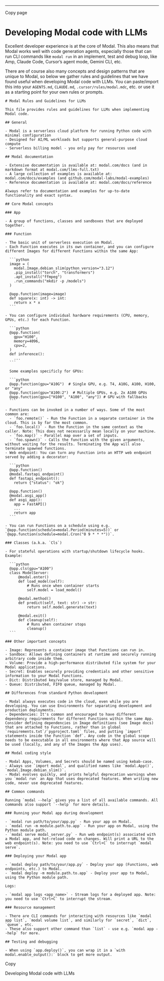 * * *

Copy page

# Developing Modal code with LLMs

Excellent developer experience is at the core of Modal. This also means that
Modal works well with code generation agents, especially those that can run
CLI commands like `modal run` in an implement, test and debug loop, like Amp,
Claude Code, Cursor’s agent mode, Gemini CLI, etc.

There are of course also many concepts and design patterns that are unique to
Modal, so below we gather rules and guidelines that we have found useful when
developing Modal code with LLMs. You can paste/import this into your
`AGENTS.md`, `CLAUDE.md`, `.cursor/rules/modal.mdc`, etc. or use it as a
starting point for your own rules or prompts.

    # Modal Rules and Guidelines for LLMs

    This file provides rules and guidelines for LLMs when implementing Modal code.

    ## General

    - Modal is a serverless cloud platform for running Python code with minimal configuration
    - Designed for AI/ML workloads but supports general-purpose cloud compute
    - Serverless billing model - you only pay for resources used

    ## Modal documentation

    - Extensive documentation is available at: modal.com/docs (and in markdown format at modal.com/llms-full.txt)
    - A large collection of examples is available at: modal.com/docs/examples (and github.com/modal-labs/modal-examples)
    - Reference documentation is available at: modal.com/docs/reference

    Always refer to documentation and examples for up-to-date functionality and exact syntax.

    ## Core Modal concepts

    ### App

    - A group of functions, classes and sandboxes that are deployed together.

    ### Function

    - The basic unit of serverless execution on Modal.
    - Each Function executes in its own container, and you can configure different Images for different Functions within the same App:

      ```python
      image = (
        modal.Image.debian_slim(python_version="3.12")
        .pip_install("torch", "transformers")
        .apt_install("ffmpeg")
        .run_commands("mkdir -p /models")
      )

      @app.function(image=image)
      def square(x: int) -> int:
        return x * x
      ```

    - You can configure individual hardware requirements (CPU, memory, GPUs, etc.) for each Function.

      ```python
      @app.function(
        gpu="H100",
        memory=4096,
        cpu=2,
      )
      def inference():
        ...
      ```

      Some examples specificly for GPUs:

      ```python
      @app.function(gpu="A10G")  # Single GPU, e.g. T4, A10G, A100, H100, or "any"
      @app.function(gpu="A100:2")  # Multiple GPUs, e.g. 2x A100 GPUs
      @app.function(gpu=["H100", "A100", "any"]) # GPU with fallbacks
      ```

    - Functions can be invoked in a number of ways. Some of the most common are:
      - `foo.remote()` - Run the Function in a separate container in the cloud. This is by far the most common.
      - `foo.local()` - Run the Function in the same context as the caller. Note: This does not necessarily mean locally on your machine.
      - `foo.map()` - Parallel map over a set of inputs.
      - `foo.spawn()` - Calls the function with the given arguments, without waiting for the results. Terminating the App will also terminate spawned functions.
    - Web endpoint: You can turn any Function into an HTTP web endpoint served by adding a decorator:

      ```python
      @app.function()
      @modal.fastapi_endpoint()
      def fastapi_endpoint():
        return {"status": "ok"}

      @app.function()
      @modal.asgi_app()
      def asgi_app():
        app = FastAPI()
        ...
        return app
      ```

    - You can run Functions on a schedule using e.g. `@app.function(schedule=modal.Period(minutes=5))` or `@app.function(schedule=modal.Cron("0 9 * * *"))`.

    ### Classes (a.k.a. `Cls`)

    - For stateful operations with startup/shutdown lifecycle hooks. Example:

      ```python
      @app.cls(gpu="A100")
      class ModelServer:
          @modal.enter()
          def load_model(self):
              # Runs once when container starts
              self.model = load_model()

          @modal.method()
          def predict(self, text: str) -> str:
              return self.model.generate(text)

          @modal.exit()
          def cleanup(self):
              # Runs when container stops
              cleanup()
      ```

    ### Other important concepts

    - Image: Represents a container image that Functions can run in.
    - Sandbox: Allows defining containers at runtime and securely running arbitrary code inside them.
    - Volume: Provide a high-performance distributed file system for your Modal applications.
    - Secret: Enables securely providing credentials and other sensitive information to your Modal Functions.
    - Dict: Distributed key/value store, managed by Modal.
    - Queue: Distributed, FIFO queue, managed by Modal.

    ## Differences from standard Python development

    - Modal always executes code in the cloud, even while you are developing. You can use Environments for separating development and production deployments.
    - Dependencies: It's common and encouraged to have different dependency requirements for different Functions within the same App. Consider defining dependencies in Image definitions (see Image docs) that are attached to Functions, rather than in global `requirements.txt`/`pyproject.toml` files, and putting `import` statements inside the Function `def`. Any code in the global scope needs to be executable in all environments where that App source will be used (locally, and any of the Images the App uses).

    ## Modal coding style

    - Modal Apps, Volumes, and Secrets should be named using kebab-case.
    - Always use `import modal`, and qualified names like `modal.App()`, `modal.Image.debian_slim()`.
    - Modal evolves quickly, and prints helpful deprecation warnings when you `modal run` an App that uses deprecated features. When writing new code, never use deprecated features.

    ## Common commands

    Running `modal --help` gives you a list of all available commands. All commands also support `--help` for more details.

    ### Running your Modal app during development

    - `modal run path/to/your/app.py` - Run your app on Modal.
    - `modal run -m module.path.to.app` - Run your app on Modal, using the Python module path.
    - `modal serve modal_server.py` - Run web endpoint(s) associated with a Modal app, and hot-reload code on changes. Will print a URL to the web endpoint(s). Note: you need to use `Ctrl+C` to interrupt `modal serve`.

    ### Deploying your Modal app

    - `modal deploy path/to/your/app.py` - Deploy your app (Functions, web endpoints, etc.) to Modal.
    - `modal deploy -m module.path.to.app` - Deploy your app to Modal, using the Python module path.

    Logs:

    - `modal app logs <app_name>` - Stream logs for a deployed app. Note: you need to use `Ctrl+C` to interrupt the stream.

    ### Resource management

    - There are CLI commands for interacting with resources like `modal app list`, `modal volume list`, and similarly for `secret`, `dict`, `queue`, etc.
    - These also support other command than `list` - use e.g. `modal app --help` for more.

    ## Testing and debugging

    - When using `app.deploy()`, you can wrap it in a `with modal.enable_output():` block to get more output.

Copy

Developing Modal code with LLMs

